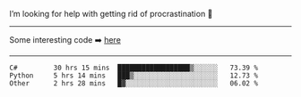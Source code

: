 I’m looking for help with getting rid of procrastination 🤔

-----

Some interesting code :arrow_right: [here](https://github.com/zhen8838/playground)

-----

<!--START_SECTION:waka-->

```text
C#         30 hrs 15 mins  ██████████████████▒░░░░░░   73.39 %
Python     5 hrs 14 mins   ███▒░░░░░░░░░░░░░░░░░░░░░   12.73 %
Other      2 hrs 28 mins   █▓░░░░░░░░░░░░░░░░░░░░░░░   06.02 %
```

<!--END_SECTION:waka-->

<!--
**zhen8838/zhen8838** is a ✨ _special_ ✨ repository because its `README.md` (this file) appears on your GitHub profile.

Here are some ideas to get you started:

- 🔭 I’m currently working on ...
- 🌱 I’m currently learning ...
- 👯 I’m looking to collaborate on ...
 ...
- 💬 Ask me about ...
- 📫 How to reach me: ...
- 😄 Pronouns: ...
- ⚡ Fun fact: ...
-->
